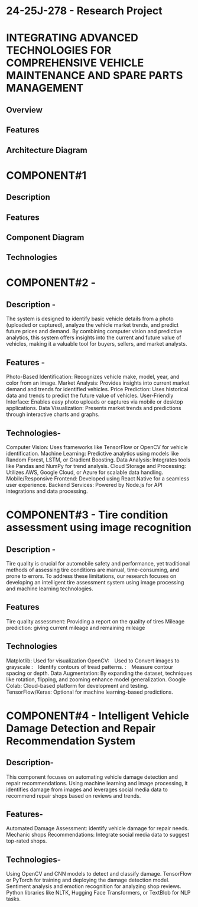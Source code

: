 # 24-25J-278 - Research Project

# INTEGRATING ADVANCED TECHNOLOGIES FOR COMPREHENSIVE VEHICLE MAINTENANCE AND SPARE PARTS MANAGEMENT
## Overview
## Features
## Architecture Diagram



# COMPONENT#1
## Description
## Features
## Component Diagram
## Technologies

# COMPONENT#2 - 

## Description -
The system is designed to identify basic vehicle details from a photo (uploaded or captured), analyze the vehicle market trends, and predict future prices and demand. By combining computer vision and predictive analytics, this system offers insights into the current and future value of vehicles, making it a valuable tool for buyers, sellers, and market analysts.

## Features -
Photo-Based Identification:
Recognizes vehicle make, model, year, and color from an image.
Market Analysis:
Provides insights into current market demand and trends for identified vehicles.
Price Prediction:
Uses historical data and trends to predict the future value of vehicles.
User-Friendly Interface:
Enables easy photo uploads or captures via mobile or desktop applications.
Data Visualization:
Presents market trends and predictions through interactive charts and graphs.

## Technologies-
 Computer Vision:
	Uses frameworks like TensorFlow or OpenCV for vehicle identification.
 Machine Learning:
  Predictive analytics using models like Random Forest, LSTM, or Gradient Boosting.
 Data Analysis:
  Integrates tools like Pandas and NumPy for trend analysis.
 Cloud Storage and Processing:
 	Utilizes AWS, Google Cloud, or Azure for scalable data handling.
 Mobile/Responsive Frontend:
  Developed using  React Native for a seamless user experience.
 Backend Services:
	Powered by  Node.js for API integrations and data processing.

# COMPONENT#3 - Tire condition assessment using image recognition 
## Description -   
Tire quality is crucial for automobile safety and performance, yet traditional methods of assessing tire conditions are manual, time-consuming, and prone to errors.​ To address these limitations, our research focuses on developing an intelligent tire assessment system using image processing and machine learning technologies.

## Features
Tire quality assessment: Providing a report on the quality of tires
Mileage prediction: giving current mileage and remaining mileage 

## Technologies
Matplotlib: Used for visualization​
OpenCV: Used to Convert images to grayscale​
	: Identify contours of tread patterns.​
	: Measure contour spacing or depth.
Data Augmentation: By expanding the dataset, techniques like rotation, flipping, and zooming enhance model generalization.​
Google Colab: Cloud-based platform for development and testing.​
TensorFlow/Keras: Optional for machine learning-based predictions.

# COMPONENT#4 - Intelligent Vehicle Damage Detection and Repair Recommendation System
## Description- 
This component focuses on automating vehicle damage detection and repair recommendations. Using machine learning and image processing, it identifies damage from images and leverages social media data to recommend repair shops based on reviews and trends.
 
## Features-
Automated Damage Assessment: identify vehicle damage for repair needs.
Mechanic shops Recommendations: Integrate social media data to suggest top-rated shops.

## Technologies-
Using OpenCV and CNN models to detect and classify damage.
TensorFlow or PyTorch for training and deploying the damage detection model.
Sentiment analysis and emotion recognition for analyzing shop reviews.
Python libraries like NLTK, Hugging Face Transformers, or TextBlob for NLP tasks.




